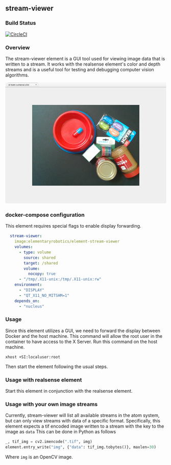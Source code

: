 ## stream-viewer

### Build Status

[![CircleCI](https://circleci.com/gh/elementary-robotics/element-stream-viewer.svg?style=svg&circle-token=610bb3954b6e24ce2efe414dc90fb79d653abdde)](https://circleci.com/gh/elementary-robotics/element-stream-viewer)

### Overview
The stream-viewer element is a GUI tool used for viewing image data that is written to a stream.
It works with the realsense element's color and depth streams and is a useful tool for testing and debugging computer vision algorithms.

![Inspect screenshot](assets/stream_viewer_screenshot.png)

### docker-compose configuration
This element requires special flags to enable display forwarding.

```yaml
  stream-viewer:
    image:elementaryrobotics/element-stream-viewer
    volumes:
      - type: volume
        source: shared
        target: /shared
        volume:
          nocopy: true
      - "/tmp/.X11-unix:/tmp/.X11-unix:rw"
    environment:
      - "DISPLAY"
      - "QT_X11_NO_MITSHM=1"
    depends_on:
      - "nucleus"
```


### Usage
Since this element utilizes a GUI, we need to forward the display between Docker and the host machine.
This command will allow the root user in the container to have access to the X Server. Run this command on the host machine.

```shell
xhost +SI:localuser:root
```

Then start the element following the usual steps.


### Usage with realsense element
Start this element in conjunction with the realsense element.


### Usage with your own image streams
Currently, stream-viewer will list all available streams in the atom system, but can only view streams with data of a specific format. Specifically, this element expects a tif encoded image written to a stream with the key to the image as `data`
This can be done in Python as follows

```python
_, tif_img = cv2.imencode(".tif", img)
element.entry_write("img", {"data": tif_img.tobytes()}, maxlen=30)
```

Where `img` is an OpenCV image.
